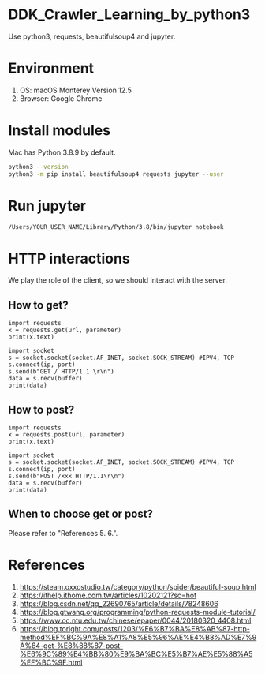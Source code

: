 # DDK_Crawler_Learning_by_python3
Use python3, requests, beautifulsoup4 and jupyter.

# Environment
1. OS: macOS Monterey Version 12.5
2. Browser: Google Chrome

# Install modules
Mac has Python 3.8.9 by default. </br>

```sh
python3 --version
python3 -m pip install beautifulsoup4 requests jupyter --user
```

# Run jupyter
```sh
/Users/YOUR_USER_NAME/Library/Python/3.8/bin/jupyter notebook
```
# HTTP interactions
We play the role of the client, so we should interact with the server. </br>

## How to get?
```python3
import requests
x = requests.get(url, parameter)
print(x.text)
```
```python3
import socket
s = socket.socket(socket.AF_INET, socket.SOCK_STREAM) #IPV4, TCP
s.connect(ip, port)
s.send(b"GET / HTTP/1.1 \r\n")
data = s.recv(buffer)
print(data)
```
## How to post?
```python3
import requests
x = requests.post(url, parameter)
print(x.text)
```
```python3
import socket
s = socket.socket(socket.AF_INET, socket.SOCK_STREAM) #IPV4, TCP
s.connect(ip, port)
s.send(b"POST /xxx HTTP/1.1\r\n")
data = s.recv(buffer)
print(data)
```
## When to choose get or post?
Please refer to "References 5. 6.". </br>

# References
1. https://steam.oxxostudio.tw/category/python/spider/beautiful-soup.html
2. https://ithelp.ithome.com.tw/articles/10202121?sc=hot
3. https://blog.csdn.net/qq_22690765/article/details/78248606
4. https://blog.gtwang.org/programming/python-requests-module-tutorial/
5. https://www.cc.ntu.edu.tw/chinese/epaper/0044/20180320_4408.html
6. https://blog.toright.com/posts/1203/%E6%B7%BA%E8%AB%87-http-method%EF%BC%9A%E8%A1%A8%E5%96%AE%E4%B8%AD%E7%9A%84-get-%E8%88%87-post-%E6%9C%89%E4%BB%80%E9%BA%BC%E5%B7%AE%E5%88%A5%EF%BC%9F.html

